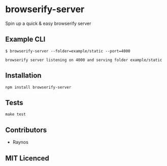 # browserify-server

Spin up a quick & easy browserify server

## Example CLI

```
$ browserify-server --folder=example/static --port=4000

browserify server listening on 4000 and serving folder example/static
```

## Installation

`npm install browserify-server`

## Tests

`make test`

## Contributors

 - Raynos

## MIT Licenced

  [1]: https://secure.travis-ci.org/Raynos/browserify-server.png
  [2]: http://travis-ci.org/Raynos/browserify-server